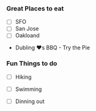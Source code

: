 
### Great Places to eat
- [ ] SFO
- [ ] San Jose
- [ ] Oakloand
- Dubling :heart:s BBQ - Try the Pie

### Fun Things to do
- [ ] Hiking
- [ ] Swimming
- [ ] Dinning out


